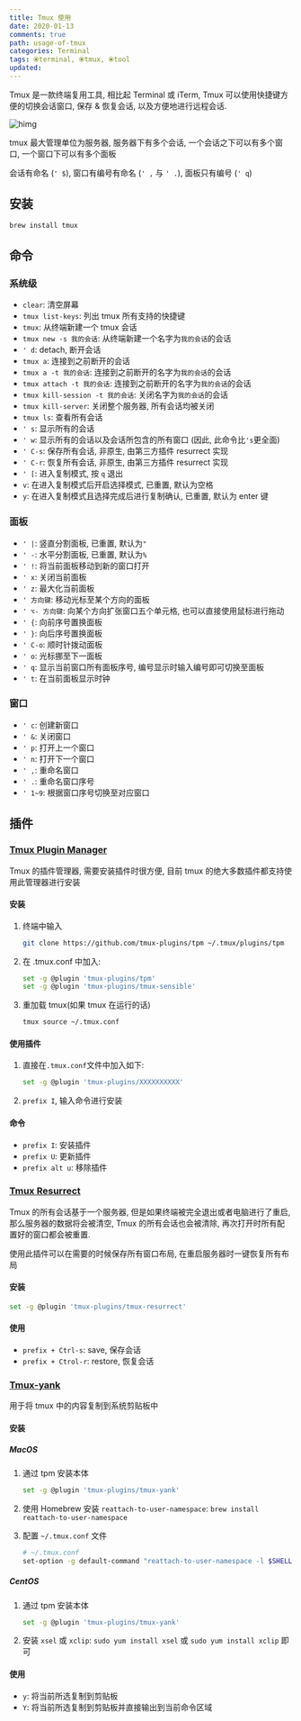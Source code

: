 ```yaml
---
title: Tmux 使用
date: 2020-01-13
comments: true
path: usage-of-tmux
categories: Terminal
tags: ⦿terminal, ⦿tmux, ⦿tool
updated:
---
```


Tmux 是一款终端复用工具, 相比起 Terminal 或 iTerm, Tmux 可以使用快捷键方便的切换会话窗口, 保存 & 恢复会话, 以及方便地进行远程会话.

![himg](https://a.hanleylee.com/HKMS/2020-02-16-034444.png?x-oss-process=style/WaMa)

<!-- more -->

tmux 最大管理单位为服务器, 服务器下有多个会话, 一个会话之下可以有多个窗口, 一个窗口下可以有多个面板

会话有命名 (`' $`), 窗口有编号有命名 (`' ,` 与 `' .`), 面板只有编号 (`' q`)

## 安装

```bash
brew install tmux
```

## 命令

### 系统级

- `clear`: 清空屏幕
- `tmux list-keys`: 列出 tmux 所有支持的快捷键
- `tmux`: 从终端新建一个 tmux 会话
- `tmux new -s 我的会话`: 从终端新建一个名字为`我的会话`的会话
- `' d`: detach, 断开会话
- `tmux a`: 连接到之前断开的会话
- `tmux a -t 我的会话`: 连接到之前断开的名字为`我的会话`的会话
- `tmux attach -t 我的会话`: 连接到之前断开的名字为`我的会话`的会话
- `tmux kill-session -t 我的会话`: 关闭名字为`我的会话`的会话
- `tmux kill-server`: 关闭整个服务器, 所有会话均被关闭
- `tmux ls`: 查看所有会话
- `' s`: 显示所有的会话
- `' w`: 显示所有的会话以及会话所包含的所有窗口 (因此, 此命令比`'s`更全面)
- `' C-s`: 保存所有会话, 非原生, 由第三方插件 resurrect 实现
- `' C-r`: 恢复所有会话, 非原生, 由第三方插件 resurrect 实现
- `' [`: 进入复制模式, 按 `q` 退出
- `v`: 在进入复制模式后开启选择模式, 已重置, 默认为空格
- `y`: 在进入复制模式且选择完成后进行复制确认, 已重置, 默认为 enter 键

### 面板

- `' |`: 竖直分割面板, 已重置, 默认为`"`
- `' -`: 水平分割面板, 已重置, 默认为`%`
- `' !`: 将当前面板移动到新的窗口打开
- `' x`: 关闭当前面板
- `' z`: 最大化当前面板
- `' 方向键`: 移动光标至某个方向的面板
- `' ⌥- 方向键`: 向某个方向扩张窗口五个单元格, 也可以直接使用鼠标进行拖动
- `' {`: 向前序号置换面板
- `' }`: 向后序号置换面板
- `' C-o`: 顺时针拨动面板
- `' o`: 光标挪至下一面板
- `' q`: 显示当前窗口所有面板序号, 编号显示时输入编号即可切换至面板
- `' t`: 在当前面板显示时钟

### 窗口

- `' c`: 创建新窗口
- `' &`: 关闭窗口
- `' p`: 打开上一个窗口
- `' n`: 打开下一个窗口
- `' ,`: 重命名窗口
- `' .`: 重命名窗口序号
- `' 1~9`: 根据窗口序号切换至对应窗口

## 插件

### [Tmux Plugin Manager](https://github.com/tmux-plugins/tpm)

Tmux 的插件管理器, 需要安装插件时很方便, 目前 tmux 的绝大多数插件都支持使用此管理器进行安装

#### 安装

1. 终端中输入

    ```bash
    git clone https://github.com/tmux-plugins/tpm ~/.tmux/plugins/tpm
    ```

2. 在 .tmux.conf 中加入:

    ```bash
    set -g @plugin 'tmux-plugins/tpm'
    set -g @plugin 'tmux-plugins/tmux-sensible'
    ```

3. 重加载 tmux(如果 tmux 在运行的话)

    ```bash
    tmux source ~/.tmux.conf
    ```

#### 使用插件

1. 直接在`.tmux.conf`文件中加入如下:

    ```bash
    set -g @plugin 'tmux-plugins/XXXXXXXXXX'
    ```

2. `prefix I`, 输入命令进行安装

#### 命令

- `prefix I`: 安装插件
- `prefix U`: 更新插件
- `prefix alt u`: 移除插件

### [Tmux Resurrect](https://github.com/tmux-plugins/tmux-resurrect)

Tmux 的所有会话基于一个服务器, 但是如果终端被完全退出或者电脑进行了重启, 那么服务器的数据将会被清空, Tmux 的所有会话也会被清除, 再次打开时所有配置好的窗口都会被重置.

使用此插件可以在需要的时候保存所有窗口布局, 在重启服务器时一键恢复所有布局

#### 安装

```bash
set -g @plugin 'tmux-plugins/tmux-resurrect'
```

#### 使用

- `prefix + Ctrl-s`: save, 保存会话
- `prefix + Ctrol-r`: restore, 恢复会话

### [Tmux-yank](https://github.com/tmux-plugins/tmux-yank)

用于将 tmux 中的内容复制到系统剪贴板中

#### 安装

##### MacOS

1. 通过 tpm 安装本体

    ```bash
    set -g @plugin 'tmux-plugins/tmux-yank'
    ```

2. 使用 Homebrew 安装 `reattach-to-user-namespace`: `brew install reattach-to-user-namespace`
3. 配置 `~/.tmux.conf` 文件

    ```bash
    # ~/.tmux.conf
    set-option -g default-command "reattach-to-user-namespace -l $SHELL"
    ```

##### CentOS

1. 通过 tpm 安装本体

    ```bash
    set -g @plugin 'tmux-plugins/tmux-yank'
    ```

2. 安装 `xsel` 或 `xclip`: `sudo yum install xsel` 或 `sudo yum install xclip` 即可

#### 使用

- `y`: 将当前所选复制到剪贴板
- `Y`: 将当前所选复制到剪贴板并直接输出到当前命令区域
